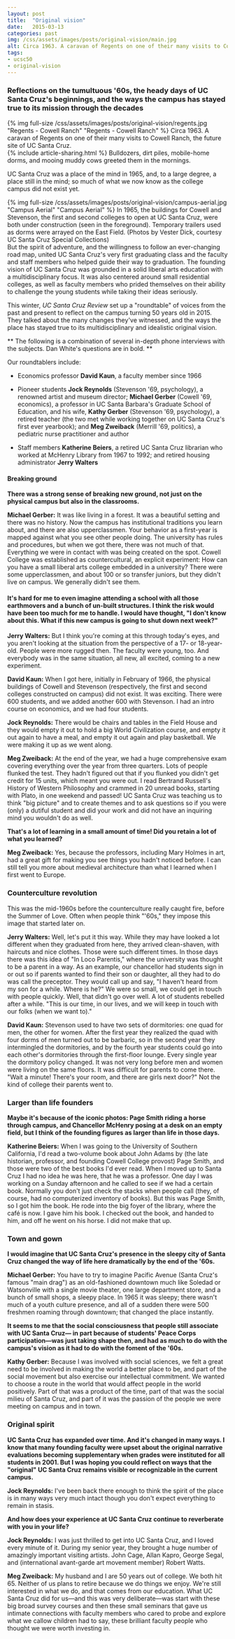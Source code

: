 ```yaml
---
layout: post
title:  "Original vision"
date:   2015-03-13
categories: past
img: /css/assets/images/posts/original-vision/main.jpg
alt: Circa 1963. A caravan of Regents on one of their many visits to Cowell Ranch, the future site of UC Santa Cruz.  
tags: 
- ucsc50
- original-vision
---
```


### Reflections on the tumultuous '60s, the heady days of UC Santa Cruz's beginnings, and the ways the campus has stayed true to its mission through the decades

<div class="caption">
{% img full-size /css/assets/images/posts/original-vision/regents.jpg "Regents - Cowell Ranch" "Regents - Cowell Ranch" %}
Circa 1963. A caravan of Regents on one of their many visits to Cowell Ranch, the future site of UC Santa Cruz.</div>{% include article-sharing.html %} Bulldozers, dirt piles, mobile-home dorms, and mooing muddy cows greeted them in the mornings.

UC Santa Cruz was a place of the mind in 1965, and, to a large degree, a place still in the mind; so much of what we now know as the college campus did not exist yet.

<div class="caption">
{% img full-size /css/assets/images/posts/original-vision/campus-aerial.jpg "Campus Aerial" "Campus Aerial" %}
In 1965, the buildings for Cowell and Stevenson, the first and second colleges to open at UC Santa Cruz, were both under construction (seen in the foreground). Temporary trailers used as dorms were arrayed on the East Field. (Photos by Vester Dick, courtesy UC Santa Cruz Special Collections)</div>But the spirit of adventure, and the willingness to follow an ever-changing road map, united UC Santa Cruz's very first graduating class and the faculty and staff members who helped guide their way to graduation. The founding vision of UC Santa Cruz was grounded in a solid liberal arts education with a multidisciplinary focus. It was also centered around small residential colleges, as well as faculty members who prided themselves on their ability to challenge the young students while taking their ideas seriously.

This winter, *UC Santa Cruz Review* set up a "roundtable" of voices from the past and present to reflect on the campus turning 50 years old in 2015. They talked about the many changes they've witnessed, and the ways the place has stayed true to its multidisciplinary and idealistic original vision.

** The following is a combination of several in-depth phone interviews with the subjects. Dan White's questions are in bold. **

Our roundtablers include:

- Economics professor **David Kaun**, a faculty member since 1966

- Pioneer students **Jock Reynolds** (Stevenson '69, psychology), a renowned artist and museum director; **Michael Gerber** (Cowell '69, economics), a professor in UC Santa Barbara's Graduate School of Education, and his wife, **Kathy Gerber** (Stevenson '69, psychology), a retired teacher (the two met while working together on UC Santa Cruz's first ever yearbook); and **Meg Zweiback** (Merrill '69, politics), a pediatric nurse practitioner and author

- Staff members **Katherine Beiers**, a retired UC Santa Cruz librarian who worked at McHenry Library from 1967 to 1992; and retired housing administrator **Jerry Walters**

#### Breaking ground
**There was a strong sense of breaking new ground, not just on the physical campus but also in the classrooms.**

**Michael Gerber:** It was like living in a forest. It was a beautiful setting and there was no history. Now the campus has institutional traditions you learn about, and there are also upperclassmen. Your behavior as a first-year is mapped against what you see other people doing. The university has rules and procedures, but when we got there, there was not much of that. Everything we were in contact with was being created on the spot. Cowell College was established as countercultural, an explicit experiment: How can you have a small liberal arts college embedded in a university? There were some upperclassmen, and about 100 or so transfer juniors, but they didn't live on campus. We generally didn't see them.

#### It's hard for me to even imagine attending a school with all those earthmovers and a bunch of un-built structures. I think the risk would have been too much for me to handle. I would have thought, "I don't know about this. What if this new campus is going to shut down next week?"

**Jerry Walters:** But I think you're coming at this through today's eyes, and you aren't looking at the situation from the perspective of a 17- or 18-year-old. People were more rugged then. The faculty were young, too. And everybody was in the same situation, all new, all excited, coming to a new experiment.

**David Kaun:** When I got here, initially in February of 1966, the physical buildings of Cowell and Stevenson (respectively, the first and second colleges constructed on campus) did not exist. It was exciting. There were 600 students, and we added another 600 with Stevenson. I had an intro course on economics, and we had four students.

**Jock Reynolds:** There would be chairs and tables in the Field House and they would empty it out to hold a big World Civilization course, and empty it out again to have a meal, and empty it out again and play basketball. We were making it up as we went along.

**Meg Zweiback:** At the end of the year, we had a huge comprehensive exam covering everything over the year from three quarters. Lots of people flunked the test. They hadn't figured out that if you flunked you didn't get credit for 15 units, which meant you were out. I read Bertrand Russell's History of Western Philosophy and crammed in 20 unread books, starting with Plato, in one weekend and passed! UC Santa Cruz was teaching us to think "big picture" and to create themes and to ask questions so if you were (only) a dutiful student and did your work and did not have an inquiring mind you wouldn't do as well.

**That's a lot of learning in a small amount of time! Did you retain a lot of what you learned?**

**Meg Zweiback:** Yes, because the professors, including Mary Holmes in art, had a great gift for making you see things you hadn't noticed before. I can still tell you more about medieval architecture than what I learned when I first went to Europe.

### Counterculture revolution
This was the mid-1960s before the counterculture really caught fire, before the Summer of Love. Often when people think "'60s," they impose this image that started later on.

**Jerry Walters:** Well, let's put it this way. While they may have looked a lot different when they graduated from here, they arrived clean-shaven, with haircuts and nice clothes. Those were such different times. In those days there was this idea of "In Loco Parentis," where the university was thought to be a parent in a way. As an example, our chancellor had students sign in or out so if parents wanted to find their son or daughter, all they had to do was call the preceptor. They would call up and say, "I haven't heard from my son for a while. Where is he?" We were so small, we could get in touch with people quickly. Well, that didn't go over well. A lot of students rebelled after a while. "This is our time, in our lives, and we will keep in touch with our folks (when we want to)."

**David Kaun:** Stevenson used to have two sets of dormitories: one quad for men, the other for women. After the first year they realized the quad with four dorms of men turned out to be barbaric, so in the second year they intermingled the dormitories, and by the fourth year students could go into each other's dormitories through the first-floor lounge. Every single year the dormitory policy changed. It was not very long before men and women were living on the same floors. It was difficult for parents to come there. "Wait a minute! There's your room, and there are girls next door?" Not the kind of college their parents went to.

### Larger than life founders
**Maybe it's because of the iconic photos: Page Smith riding a horse through campus, and Chancellor McHenry posing at a desk on an empty field, but I think of the founding figures as larger than life in those days.**

**Katherine Beiers:** When I was going to the University of Southern California, I'd read a two-volume book about John Adams by (the late historian, professor, and founding Cowell College provost) Page Smith, and those were two of the best books I'd ever read. When I moved up to Santa Cruz I had no idea he was here, that he was a professor. One day I was working on a Sunday afternoon and he called to see if we had a certain book. Normally you don't just check the stacks when people call (they, of course, had no computerized inventory of books). But this was Page Smith, so I got him the book. He rode into the big foyer of the library, where the café is now. I gave him his book. I checked out the book, and handed to him, and off he went on his horse. I did not make that up.

### Town and gown
**I would imagine that UC Santa Cruz's presence in the sleepy city of Santa Cruz changed the way of life here dramatically by the end of the '60s.**

**Michael Gerber:** You have to try to imagine Pacific Avenue (Santa Cruz's famous "main drag") as an old-fashioned downtown much like Soledad or Watsonville with a single movie theater, one large department store, and a bunch of small shops, a sleepy place. In 1965 it was sleepy; there wasn't much of a youth culture presence, and all of a sudden there were 500 freshmen roaming through downtown; that changed the place instantly.

**It seems to me that the social consciousness that people still associate with UC Santa Cruz— in part because of students' Peace Corps participation—was just taking shape then, and had as much to do with the campus's vision as it had to do with the foment of the '60s.**

**Kathy Gerber:** Because I was involved with social sciences, we felt a great need to be involved in making the world a better place to be, and part of the social movement but also exercise our intellectual commitment. We wanted to choose a route in the world that would affect people in the world positively. Part of that was a product of the time, part of that was the social milieu of Santa Cruz, and part of it was the passion of the people we were meeting on campus and in town.

### Original spirit
**UC Santa Cruz has expanded over time. And it's changed in many ways. I know that many founding faculty were upset about the original narrative evaluations becoming supplementary when grades were instituted for all students in 2001. But I was hoping you could reflect on ways that the "original" UC Santa Cruz remains visible or recognizable in the current campus.**

**Jock Reynolds:** I've been back there enough to think the spirit of the place is in many ways very much intact though you don't expect everything to remain in stasis.

**And how does your experience at UC Santa Cruz continue to reverberate with you in your life?**

**Jock Reynolds:** I was just thrilled to get into UC Santa Cruz, and I loved every minute of it. During my senior year, they brought a huge number of amazingly important visiting artists. John Cage, Allan Kapro, George Segal, and (international avant-garde art movement member) Robert Watts.

**Meg Zweiback:** My husband and I are 50 years out of college. We both hit 65. Neither of us plans to retire because we do things we enjoy. We're still interested in what we do, and that comes from our education. What UC Santa Cruz did for us—and this was very deliberate—was start with these big broad survey courses and then these small seminars that gave us intimate connections with faculty members who cared to probe and explore what we callow children had to say, these brilliant faculty people who thought we were worth investing in.